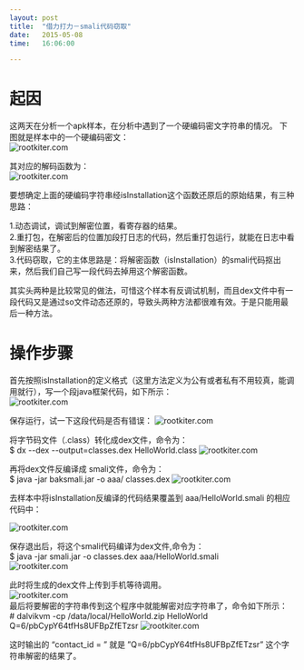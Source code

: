 ```yaml
---
layout: post
title:  "借力打力－smali代码窃取"
date:   2015-05-08
time:   16:06:00

---
```


# 起因
这两天在分析一个apk样本，在分析中遇到了一个硬编码密文字符串的情况。
下图就是样本中的一个硬编码密文：  
![rootkiter.com](http://rootkiter.com/images/2015_05_08_20_00/2_1.png) 

其对应的解码函数为：  
![rootkiter.com](http://rootkiter.com/images/2015_05_08_20_00/2_2.png)  

要想确定上面的硬编码字符串经isInstallation这个函数还原后的原始结果，有三种思路：  

1.动态调试，调试到解密位置，看寄存器的结果。  
2.重打包，在解密后的位置加段打日志的代码，然后重打包运行，就能在日志中看到解密结果了。  
3.代码窃取，它的主体思路是：将解密函数（isInstallation）的smali代码抠出来，然后我们自己写一段代码去掉用这个解密函数。  

其实头两种是比较常见的做法，可惜这个样本有反调试机制，而且dex文件中有一段代码又是通过so文件动态还原的，导致头两种方法都很难有效。于是只能用最后一种方法。

# 操作步骤

首先按照isInstallation的定义格式（这里方法定义为公有或者私有不用较真，能调用就行），写一个段java框架代码，如下所示：  
![rootkiter.com](http://rootkiter.com/images/2015_05_08_20_00/2_3.png) 

保存运行，试一下这段代码是否有错误：
![rootkiter.com](http://rootkiter.com/images/2015_05_08_20_00/2_4.png)  

将字节码文件（.class）转化成dex文件，命令为：  
<cmd>
$ dx --dex --output=classes.dex HelloWorld.class
</cmd>
![rootkiter.com](http://rootkiter.com/images/2015_05_08_20_00/2_5.png)  

再将dex文件反编译成 smali文件，命令为：  
<cmd>
$ java -jar baksmali.jar -o aaa/ classes.dex
</cmd>
![rootkiter.com](http://rootkiter.com/images/2015_05_08_20_00/2_6.png)  

去样本中将isInstallation反编译的代码结果覆盖到 aaa/HelloWorld.smali 的相应代码中：

![rootkiter.com](http://rootkiter.com/images/2015_05_08_20_00/2_7.png)  

保存退出后，将这个smali代码编译为dex文件,命令为：  
<cmd>
$ java -jar smali.jar -o classes.dex  aaa/HelloWorld.smali
</cmd>  
![rootkiter.com](http://rootkiter.com/images/2015_05_08_20_00/2_8.png)  

此时将生成的dex文件上传到手机等待调用。  
![rootkiter.com](http://rootkiter.com/images/2015_05_08_20_00/2_9.png)  
最后将要解密的字符串传到这个程序中就能解密对应字符串了，命令如下所示：  
<cmd>
\# dalvikvm -cp /data/local/HelloWorld.zip HelloWorld Q=6/pbCypY64tfHs8UFBpZfETzsr
</cmd>
![rootkiter.com](http://rootkiter.com/images/2015_05_08_20_00/2_10.png)  

这时输出的 “contact_id = ” 就是 ”Q=6/pbCypY64tfHs8UFBpZfETzsr” 这个字符串解密的结果了。

